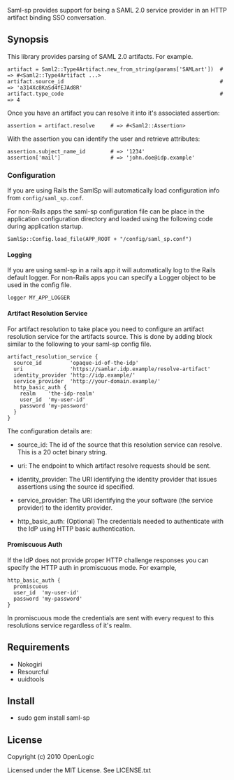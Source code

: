 Saml-sp provides support for being a SAML 2.0 service provider in an
HTTP artifact binding SSO conversation.

## Synopsis

This library provides parsing of SAML 2.0 artifacts.  For example.
    
    artifact = Saml2::Type4Artifact.new_from_string(params['SAMLart'])  # => #<Saml2::Type4Artifact ...>
    artifact.source_id                                                  # => 'a314Xc8KaSd4fEJAd8R'
    artifact.type_code                                                  # => 4

Once you have an artifact you can resolve it into it's associated assertion:

    assertion = artifact.resolve     # => #<Saml2::Assertion>

With the assertion you can identify the user and retrieve attributes:

    assertion.subject_name_id        # => '1234'
    assertion['mail']                # => 'john.doe@idp.example'

### Configuration
        
If you are using Rails the SamlSp will automatically load
configuration info from `config/saml_sp.conf`.

For non-Rails apps the saml-sp configuration file can be place in the
application configuration directory and loaded using the following
code during application startup.

    SamlSp::Config.load_file(APP_ROOT + "/config/saml_sp.conf")

#### Logging

If you are using saml-sp in a rails app it will automatically log to
the Rails default logger.  For non-Rails apps you can specify a Logger
object to be used in the config file.

    logger MY_APP_LOGGER


#### Artifact Resolution Service
        
For artifact resolution to take place you need to configure an
artifact resolution service for the artifacts source.  This is done by
adding block similar to the following to your saml-sp config file.

    artifact_resolution_service {
      source_id         'opaque-id-of-the-idp'
      uri               'https://samlar.idp.example/resolve-artifact'
      identity_provider 'http://idp.example/'
      service_provider  'http://your-domain.example/'
      http_basic_auth {
        realm    'the-idp-realm'
        user_id  'my-user-id'
        password 'my-password'
      }
    }

The configuration details are:

 * source_id: 
   The id of the source that this resolution service can
   resolve.  This is a 20 octet binary string.
 
 * uri:
   The endpoint to which artifact resolve requests should be sent.
 
 * identity_provider:
   The URI identifying the identity provider that issues assertions 
   using the source id specified.
   
 * service_provider:
   The URI identifying the your software (the service provider) to 
   the identity provider.
   
 * http_basic_auth:
   (Optional) The credentials needed to authenticate with the IdP
   using HTTP basic authentication.  

#### Promiscuous Auth

If the IdP does not provide proper HTTP challenge responses you can
specify the HTTP auth in promiscuous mode. For example,

    http_basic_auth {
      promiscuous
      user_id  'my-user-id'
      password 'my-password'
    }

In promiscuous mode the credentials are sent with every request to
this resolutions service regardless of it's realm.


## Requirements

 * Nokogiri
 * Resourcful
 * uuidtools
 
## Install

 * sudo gem install saml-sp

## License

Copyright (c) 2010 OpenLogic

Licensed under the MIT License.  See LICENSE.txt
